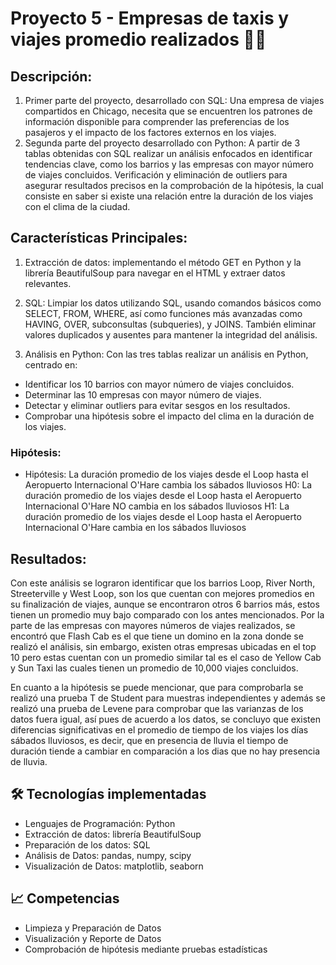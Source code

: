 # Proyecto 5 - Empresas de taxis y viajes promedio realizados 🚕🚕

## Descripción:
1. Primer parte del proyecto, desarrollado con SQL:
Una empresa de viajes compartidos en Chicago, necesita que se encuentren los patrones de información disponible para comprender las preferencias de los pasajeros y el impacto de los factores externos en los viajes.
2. Segunda parte del proyecto desarrollado con Python:
A partir de 3 tablas obtenidas con SQL realizar un análisis enfocados en identificar tendencias clave, como los barrios y las empresas con mayor número de viajes concluidos. Verificación y eliminación de outliers para asegurar resultados precisos en la comprobación de la hipótesis, la cual consiste en saber si existe una relación entre la duración de los viajes con el clima de la ciudad.


## Características Principales:
1. Extracción de datos: implementando el método GET en Python y la librería BeautifulSoup para navegar en el HTML y extraer datos relevantes.

2. SQL: Limpiar los datos utilizando SQL, usando comandos básicos como SELECT, FROM, WHERE, así como funciones más avanzadas como HAVING, OVER, subconsultas (subqueries), y JOINS. También eliminar valores duplicados y ausentes para mantener la integridad del análisis.

3. Análisis en Python: Con las tres tablas realizar un análisis en Python, centrado en:

* Identificar los 10 barrios con mayor número de viajes concluidos.
* Determinar las 10 empresas con mayor número de viajes.
* Detectar y eliminar outliers para evitar sesgos en los resultados.
* Comprobar una hipótesis sobre el impacto del clima en la duración de los viajes.

### Hipótesis:
* Hipótesis: La duración promedio de los viajes desde el Loop hasta el Aeropuerto Internacional O'Hare cambia los sábados lluviosos
H0: La duración promedio de los viajes desde el Loop hasta el Aeropuerto Internacional O'Hare NO cambia en los sábados lluviosos
H1: La duración promedio de los viajes desde el Loop hasta el Aeropuerto Internacional O'Hare cambia en los sábados lluviosos

## Resultados:
Con este análisis se lograron identificar que los barrios Loop, River North, Streeterville y West Loop, son los que cuentan con mejores promedios en su finalización de viajes, aunque se encontraron otros 6 barrios más, estos tienen un promedio muy bajo comparado con los antes mencionados. Por la parte de las empresas con mayores números de viajes realizados, se encontró que Flash Cab es el que tiene un domino en la zona donde se realizó el análisis, sin embargo, existen otras empresas ubicadas en el top 10 pero estas cuentan con un promedio similar tal es el caso de Yellow Cab y Sun Taxi las cuales tienen un promedio de 10,000 viajes concluidos.

En cuanto a la hipótesis se puede mencionar, que para comprobarla se realizó una prueba T de Student para muestras independientes y además se realizó una prueba de Levene para comprobar que las varianzas de los datos fuera igual, así pues de acuerdo a los datos, se concluyo que existen diferencias significativas en el promedio de tiempo de los viajes los días sábados lluviosos, es decir, que en presencia de lluvia el tiempo de duración tiende a cambiar en comparación a los dias que no hay presencia de lluvia. 

## 🛠️ Tecnologías implementadas
* Lenguajes de Programación: Python
* Extracción de datos: librería BeautifulSoup 
* Preparación de los datos: SQL 
* Análisis de Datos: pandas, numpy, scipy
* Visualización de Datos: matplotlib, seaborn

## 📈 Competencias
* Limpieza y Preparación de Datos
* Visualización y Reporte de Datos
* Comprobación de hipótesis mediante pruebas estadísticas 